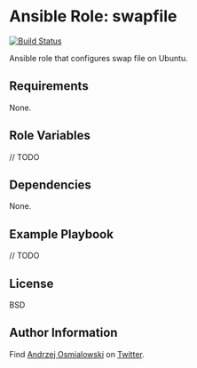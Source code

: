 Ansible Role: swapfile
=========

[![Build Status](https://travis-ci.org/aosmialowski/ansible-swapfile.svg?branch=master)](https://travis-ci.org/aosmialowski/ansible-swapfile)

Ansible role that configures swap file on Ubuntu.

Requirements
-------

None.

## Role Variables

// TODO

Dependencies
-------

None.

Example Playbook
-------

// TODO

License
-------

BSD

Author Information
-------

Find [Andrzej Osmialowski](http://osmialowski.net) on [Twitter](http://twitter.com/aosmialowski).